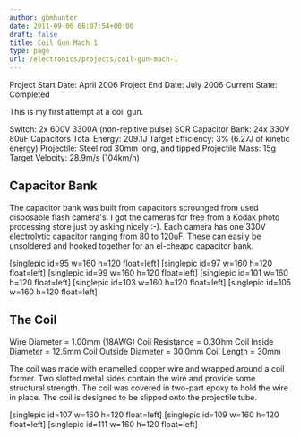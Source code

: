 ```yaml
---
author: gbmhunter
date: 2011-09-06 06:07:54+00:00
draft: false
title: Coil Gun Mach 1
type: page
url: /electronics/projects/coil-gun-mach-1
---
```


Project Start Date: April 2006
Project End Date: July 2006
Current State: Completed

This is my first attempt at a coil gun.

Switch: 2x 600V 3300A (non-repitive pulse) SCR
Capacitor Bank: 24x 330V 80uF Capacitors
Total Energy: 209.1J
Target Efficiency: 3% (6.27J of kinetic energy) Projectile: Steel rod 30mm long, and tipped Projectile Mass: 15g Target Velocity: 28.9m/s (104km/h)


## Capacitor Bank


The capacitor bank was built from capacitors scrounged from used disposable flash camera's. I got the cameras for free from a Kodak photo processing store just by asking nicely :-). Each camera has one 330V electrolytic capacitor ranging from 80 to 120uF. These can easily be unsoldered and hooked together for an el-cheapo capacitor bank. 





[singlepic id=95 w=160 h=120 float=left] [singlepic id=97 w=160 h=120 float=left] [singlepic id=99 w=160 h=120 float=left] [singlepic id=101 w=160 h=120 float=left] [singlepic id=103 w=160 h=120 float=left] [singlepic id=105 w=160 h=120 float=left]




## The Coil


Wire Diameter = 1.00mm (18AWG)
Coil Resistance = 0.3Ohm
Coil Inside Diameter = 12.5mm
Coil Outside Diameter = 30.0mm
Coil Length = 30mm

The coil was made with enamelled copper wire and wrapped around a coil former. Two slotted metal sides contain the wire and provide some structural strength. The coil was covered in two-part epoxy to hold the wire in place. The coil is designed to be slipped onto the projectile tube.


[singlepic id=107 w=160 h=120 float=left] [singlepic id=109 w=160 h=120 float=left] [singlepic id=111 w=160 h=120 float=left]

